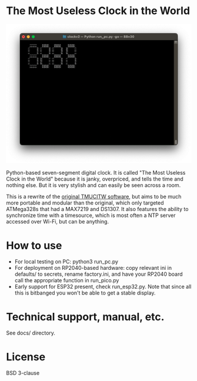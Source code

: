 # The Most Useless Clock in the World

![TMUCITW running under curses](docs/testbench.png)

Python-based seven-segment digital clock. It is called "The Most Useless Clock in the World" because it is janky, overpriced, and tells the time and nothing else. But it is very stylish and can easily be seen across a room.

This is a rewrite of the [original TMUCITW software](https://github.com/wurthless-elektroniks/clock_v1), but aims to be much more portable and modular than the original, which only targeted ATMega328s that had a MAX7219 and DS1307. It also features the ability to synchronize time with a timesource, which is most often a NTP server accessed over Wi-Fi, but can be anything.

# How to use

* For local testing on PC: python3 run_pc.py
* For deployment on RP2040-based hardware: copy relevant ini in defaults/ to secrets, rename factory.ini, and have your RP2040 board call the appropriate function in run_pico.py
* Early support for ESP32 present, check run_esp32.py. Note that since all this is bitbanged you won't be able to get a stable display.

# Technical support, manual, etc.

See docs/ directory.

# License

BSD 3-clause

